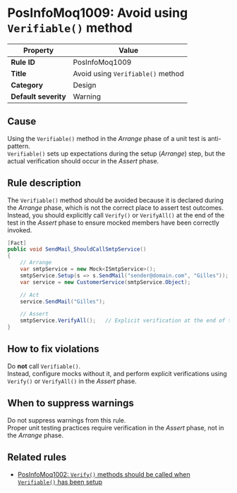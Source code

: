 # PosInfoMoq1009: Avoid using `Verifiable()` method

| Property            | Value                                                                 |
|---------------------|-----------------------------------------------------------------------|
| **Rule ID**         | PosInfoMoq1009                                                        |
| **Title**           | Avoid using `Verifiable()` method                                     |
| **Category**        | Design                                                                |
| **Default severity**| Warning                                                               |

## Cause

Using the `Verifiable()` method in the *Arrange* phase of a unit test is anti-pattern.  
`Verifiable()` sets up expectations during the setup (*Arrange*) step, but the actual verification should occur in the *Assert* phase.

## Rule description

The `Verifiable()` method should be avoided because it is declared during the *Arrange* phase, which is not the correct place to assert test outcomes.  
Instead, you should explicitly call `Verify()` or `VerifyAll()` at the end of the test in the *Assert* phase to ensure mocked members have been correctly invoked.  

```csharp
[Fact]
public void SendMail_ShouldCallSmtpService()
{
    // Arrange
    var smtpService = new Mock<ISmtpService>();
    smtpService.Setup(s => s.SendMail("sender@domain.com", "Gilles"));
    var service = new CustomerService(smtpService.Object);

    // Act
    service.SendMail("Gilles");

    // Assert
    smtpService.VerifyAll();   // Explicit verification at the end of the test
}
```

## How to fix violations

Do **not** call `Verifiable()`.  
Instead, configure mocks without it, and perform explicit verifications using `Verify()` or `VerifyAll()` in the *Assert* phase.

## When to suppress warnings

Do not suppress warnings from this rule.  
Proper unit testing practices require verification in the *Assert* phase, not in the *Arrange* phase.

## Related rules

- [PosInfoMoq1002: `Verify()` methods should be called when `Verifiable()` has been setup](./PosInfoMoq1002.md)